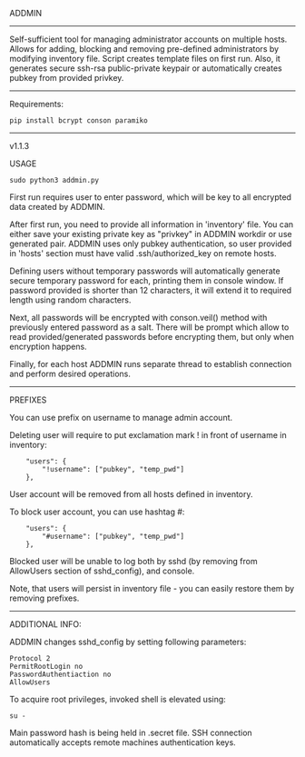 
ADDMIN

-------------------------------

Self-sufficient tool for managing administrator accounts on multiple hosts. Allows for adding, blocking and removing 
pre-defined administrators by modifying inventory file. Script creates template files on first run. Also, it 
generates secure ssh-rsa public-private keypair or automatically creates pubkey from provided privkey.

-------------------------------

Requirements:

    pip install bcrypt conson paramiko

-------------------------------

v1.1.3

USAGE

    sudo python3 addmin.py

First run requires user to enter password, which will be key to all encrypted data created by ADDMIN.

After first run, you need to provide all information in 'inventory' file. You can either save your existing private key 
as "privkey" in ADDMIN workdir or use generated pair. ADDMIN uses only pubkey authentication, so user provided 
in 'hosts' section must have valid .ssh/authorized_key on remote hosts.

Defining users without temporary passwords will automatically generate secure temporary password for each, printing
them in console window. If password provided is shorter than 12 characters, it will extend it to required length using
random characters.

Next, all passwords will be encrypted with conson.veil() method with previously entered password as a salt. There will
be prompt which allow to read provided/generated passwords before encrypting them, but only when encryption happens.

Finally, for each host ADDMIN runs separate thread to establish connection and perform desired operations.

-------------------------------

PREFIXES

You can use prefix on username to manage admin account.

Deleting user will require to put exclamation mark ! in front of username in inventory:

        "users": {
            "!username": ["pubkey", "temp_pwd"]
        },

User account will be removed from all hosts defined in inventory.
             
To block user account, you can use hashtag #:

        "users": {
            "#username": ["pubkey", "temp_pwd"]
        },

Blocked user will be unable to log both by sshd (by removing from AllowUsers section of sshd_config), and console.

Note, that users will persist in inventory file - you can easily restore them by removing prefixes.

-------------------------------

ADDITIONAL INFO:

ADDMIN changes sshd_config by setting following parameters:

    Protocol 2
    PermitRootLogin no
    PasswordAuthentiaction no
    AllowUsers

To acquire root privileges, invoked shell is elevated using:

    su -

Main password hash is being held in .secret file.
SSH connection automatically accepts remote machines authentication keys.